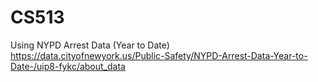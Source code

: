 # CS513
Using NYPD Arrest Data (Year to Date)
https://data.cityofnewyork.us/Public-Safety/NYPD-Arrest-Data-Year-to-Date-/uip8-fykc/about_data



